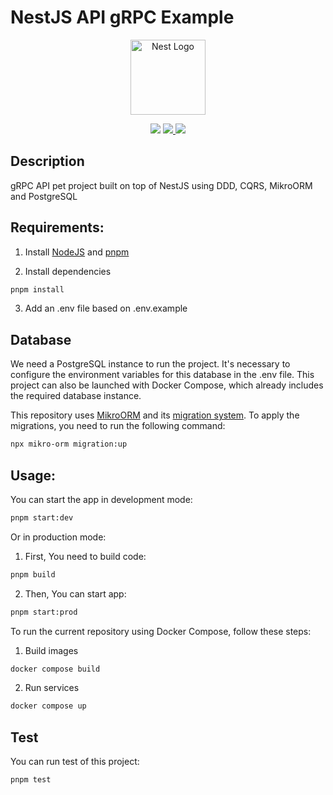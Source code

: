 # NestJS API gRPC Example 

<p align="center">
  <a href="http://nestjs.com/" target="blank"><img src="https://nestjs.com/img/logo-small.svg" width="120" alt="Nest Logo" /></a>
</p>

 
<p align="center">
  <a href="https://github.com/Adrianmjim/nestjs-api-grpc-example/workflows/CI/badge.svg"><img src="https://github.com/Adrianmjim/nestjs-api-grpc-example/workflows/CI/badge.svg" /></a>
  <a href="https://codecov.io/gh/Adrianmjim/nestjs-api-grpc-example" > 
  <img src="https://codecov.io/gh/Adrianmjim/nestjs-api-grpc-example/graph/badge.svg?token=QZT9E52RPJ"/> 
  </a>
  <a href="https://codeclimate.com/github/Adrianmjim/nestjs-api-grpc-example/maintainability"><img src="https://api.codeclimate.com/v1/badges/001ca441a785966ce8be/maintainability" /></a>
</p>

## Description

gRPC API pet project built on top of NestJS using DDD, CQRS, MikroORM and PostgreSQL

## Requirements:

1. Install [NodeJS](https://nodejs.org) and [pnpm](https://pnpm.io)

2. Install dependencies

```bash
pnpm install
```

3. Add an .env file based on .env.example

## Database

We need a PostgreSQL instance to run the project. It's necessary to configure the environment variables for this database in the .env file. This project can also be launched with Docker Compose, which already includes the required database instance.

This repository uses [MikroORM](https://mikro-orm.io) and its [migration system](https://mikro-orm.io/docs/migrations). To apply the migrations, you need to run the following command:

```bash
npx mikro-orm migration:up
```

## Usage:

You can start the app in development mode:

```bash
pnpm start:dev
```

Or in production mode:

1. First, You need to build code:

```bash
pnpm build
```

2. Then, You can start app:

```bash
pnpm start:prod
```

To run the current repository using Docker Compose, follow these steps:

1. Build images

```bash
docker compose build
```

2. Run services

```bash
docker compose up
```

## Test

You can run test of this project:
```bash
pnpm test
```